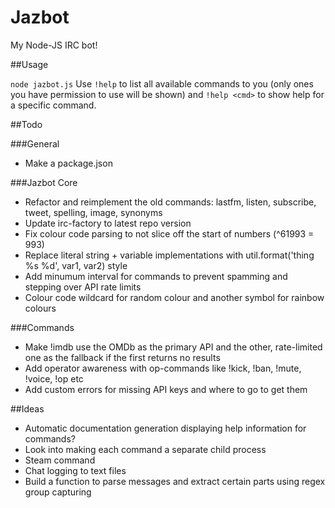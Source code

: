 Jazbot
======

My Node-JS IRC bot!

##Usage

`node jazbot.js`
Use `!help` to list all available commands to you (only ones you have permission to use will be shown) and `!help <cmd>` to show help for a specific command.

##Todo

###General

* Make a package.json

###Jazbot Core

* Refactor and reimplement the old commands: lastfm, listen, subscribe, tweet, spelling, image, synonyms
* Update irc-factory to latest repo version
* Fix colour code parsing to not slice off the start of numbers (^61993 = 993)
* Replace literal string + variable implementations with util.format('thing %s %d', var1, var2) style
* Add minumum interval for commands to prevent spamming and stepping over API rate limits
* Colour code wildcard for random colour and another symbol for rainbow colours

###Commands

* Make !imdb use the OMDb as the primary API and the other, rate-limited one as the fallback if the first returns no results
* Add operator awareness with op-commands like !kick, !ban, !mute, !voice, !op etc
* Add custom errors for missing API keys and where to go to get them

##Ideas

* Automatic documentation generation displaying help information for commands?
* Look into making each command a separate child process
* Steam command
* Chat logging to text files
* Build a function to parse messages and extract certain parts using regex group capturing
